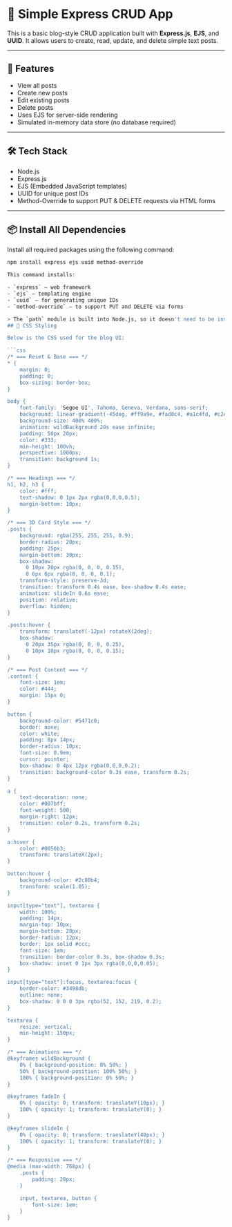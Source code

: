# 📝 Simple Express CRUD App

This is a basic blog-style CRUD application built with **Express.js**, **EJS**, and **UUID**. It allows users to create, read, update, and delete simple text posts.

---

## 🚀 Features

- View all posts
- Create new posts
- Edit existing posts
- Delete posts
- Uses EJS for server-side rendering
- Simulated in-memory data store (no database required)

---

## 🛠️ Tech Stack

- Node.js
- Express.js
- EJS (Embedded JavaScript templates)
- UUID for unique post IDs
- Method-Override to support PUT & DELETE requests via HTML forms


---

## 📦 Install All Dependencies

Install all required packages using the following command:

```bash
npm install express ejs uuid method-override

This command installs:

- `express` – web framework
- `ejs` – templating engine
- `uuid` – for generating unique IDs
- `method-override` – to support PUT and DELETE via forms

> The `path` module is built into Node.js, so it doesn't need to be installed separately.
## 🎨 CSS Styling

Below is the CSS used for the blog UI:

```css
/* === Reset & Base === */
* {
    margin: 0;
    padding: 0;
    box-sizing: border-box;
}

body {
    font-family: 'Segoe UI', Tahoma, Geneva, Verdana, sans-serif;
    background: linear-gradient(-45deg, #ff9a9e, #fad0c4, #a1c4fd, #c2e9fb);
    background-size: 400% 400%;
    animation: wildBackground 20s ease infinite;
    padding: 50px 20px;
    color: #333;
    min-height: 100vh;
    perspective: 1000px;
    transition: background 1s;
}

/* === Headings === */
h1, h2, h3 {
    color: #fff;
    text-shadow: 0 1px 2px rgba(0,0,0,0.5);
    margin-bottom: 10px;
}

/* === 3D Card Style === */
.posts {
    background: rgba(255, 255, 255, 0.9);
    border-radius: 20px;
    padding: 25px;
    margin-bottom: 30px;
    box-shadow:
      0 10px 20px rgba(0, 0, 0, 0.15),
      0 6px 6px rgba(0, 0, 0, 0.1);
    transform-style: preserve-3d;
    transition: transform 0.4s ease, box-shadow 0.4s ease;
    animation: slideIn 0.6s ease;
    position: relative;
    overflow: hidden;
}

.posts:hover {
    transform: translateY(-12px) rotateX(2deg);
    box-shadow:
      0 20px 35px rgba(0, 0, 0, 0.25),
      0 10px 10px rgba(0, 0, 0, 0.15);
}

/* === Post Content === */
.content {
    font-size: 1em;
    color: #444;
    margin: 15px 0;
}

button {
    background-color: #5471c0;
    border: none;
    color: white;
    padding: 8px 14px;
    border-radius: 10px;
    font-size: 0.9em;
    cursor: pointer;
    box-shadow: 0 4px 12px rgba(0,0,0,0.2);
    transition: background-color 0.3s ease, transform 0.2s;
}

a {
    text-decoration: none;
    color: #007bff;
    font-weight: 500;
    margin-right: 12px;
    transition: color 0.2s, transform 0.2s;
}

a:hover {
    color: #0056b3;
    transform: translateX(2px);
}

button:hover {
    background-color: #2c80b4;
    transform: scale(1.05);
}

input[type="text"], textarea {
    width: 100%;
    padding: 14px;
    margin-top: 10px;
    margin-bottom: 20px;
    border-radius: 12px;
    border: 1px solid #ccc;
    font-size: 1em;
    transition: border-color 0.3s, box-shadow 0.3s;
    box-shadow: inset 0 1px 3px rgba(0,0,0,0.05);
}

input[type="text"]:focus, textarea:focus {
    border-color: #3498db;
    outline: none;
    box-shadow: 0 0 0 3px rgba(52, 152, 219, 0.2);
}

textarea {
    resize: vertical;
    min-height: 150px;
}

/* === Animations === */
@keyframes wildBackground {
    0% { background-position: 0% 50%; }
    50% { background-position: 100% 50%; }
    100% { background-position: 0% 50%; }
}

@keyframes fadeIn {
    0% { opacity: 0; transform: translateY(10px); }
    100% { opacity: 1; transform: translateY(0); }
}

@keyframes slideIn {
    0% { opacity: 0; transform: translateY(40px); }
    100% { opacity: 1; transform: translateY(0); }
}

/* === Responsive === */
@media (max-width: 768px) {
    .posts {
        padding: 20px;
    }

    input, textarea, button {
        font-size: 1em;
    }
}


